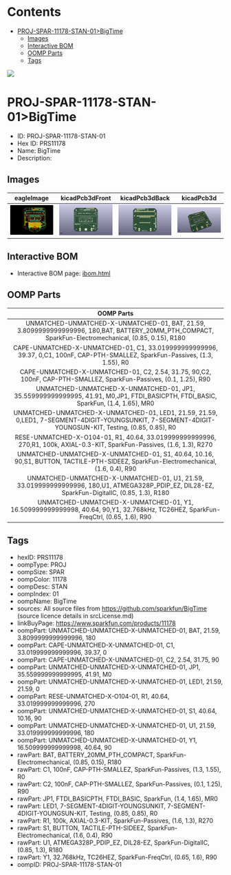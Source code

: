 



Contents
========

* [PROJ-SPAR-11178-STAN-01>BigTime](#proj-spar-11178-stan-01bigtime)
	* [Images](#images)
	* [Interactive BOM](#interactive-bom)
	* [OOMP Parts](#oomp-parts)
	* [Tags](#tags)
  
![][im]
# PROJ-SPAR-11178-STAN-01>BigTime

- ID: PROJ-SPAR-11178-STAN-01
- Hex ID: PRS11178
- Name: BigTime
- Description: 

## Images
  
  

|eagleImage|kicadPcb3dFront|kicadPcb3dBack|kicadPcb3d|
| :---: | :---: | :---: | :---: |
|[![eagleImage](eagleImage_140.png)](eagleImage_600.png)|[![kicadPcb3dFront](kicadPcb3dFront_140.png)](kicadPcb3dFront_600.png)|[![kicadPcb3dBack](kicadPcb3dBack_140.png)](kicadPcb3dBack_600.png)|[![kicadPcb3d](kicadPcb3d_140.png)](kicadPcb3d_600.png)|

## Interactive BOM

- Interactive BOM page: [ibom.html](kicad/bom/ibom.html)

## OOMP Parts
  

|OOMP Parts|
| :---: |
|UNMATCHED-UNMATCHED-X-UNMATCHED-01, BAT, 21.59, 3.8099999999999996, 180,BAT, BATTERY_20MM_PTH_COMPACT, SparkFun-Electromechanical, (0.85, 0.15), R180|
|CAPE-UNMATCHED-X-UNMATCHED-01, C1, 33.019999999999996, 39.37, 0,C1, 100nF, CAP-PTH-SMALLEZ, SparkFun-Passives, (1.3, 1.55), R0|
|CAPE-UNMATCHED-X-UNMATCHED-01, C2, 2.54, 31.75, 90,C2, 100nF, CAP-PTH-SMALLEZ, SparkFun-Passives, (0.1, 1.25), R90|
|UNMATCHED-UNMATCHED-X-UNMATCHED-01, JP1, 35.559999999999995, 41.91, M0,JP1, FTDI_BASICPTH, FTDI_BASIC, SparkFun, (1.4, 1.65), MR0|
|UNMATCHED-UNMATCHED-X-UNMATCHED-01, LED1, 21.59, 21.59, 0,LED1, 7-SEGMENT-4DIGIT-YOUNGSUNKIT, 7-SEGMENT-4DIGIT-YOUNGSUN-KIT, Testing, (0.85, 0.85), R0|
|RESE-UNMATCHED-X-O104-01, R1, 40.64, 33.019999999999996, 270,R1, 100k, AXIAL-0.3-KIT, SparkFun-Passives, (1.6, 1.3), R270|
|UNMATCHED-UNMATCHED-X-UNMATCHED-01, S1, 40.64, 10.16, 90,S1, BUTTON, TACTILE-PTH-SIDEEZ, SparkFun-Electromechanical, (1.6, 0.4), R90|
|UNMATCHED-UNMATCHED-X-UNMATCHED-01, U1, 21.59, 33.019999999999996, 180,U1, ATMEGA328P_PDIP_EZ, DIL28-EZ, SparkFun-DigitalIC, (0.85, 1.3), R180|
|UNMATCHED-UNMATCHED-X-UNMATCHED-01, Y1, 16.509999999999998, 40.64, 90,Y1, 32.768kHz, TC26HEZ, SparkFun-FreqCtrl, (0.65, 1.6), R90|

## Tags

- hexID: PRS11178
- oompType: PROJ
- oompSize: SPAR
- oompColor: 11178
- oompDesc: STAN
- oompIndex: 01
- oompName: BigTime
- sources: All source files from https://github.com/sparkfun/BigTime (source licence details in srcLicense.md)
- linkBuyPage: https://www.sparkfun.com/products/11178
- oompPart: UNMATCHED-UNMATCHED-X-UNMATCHED-01, BAT, 21.59, 3.8099999999999996, 180
- oompPart: CAPE-UNMATCHED-X-UNMATCHED-01, C1, 33.019999999999996, 39.37, 0
- oompPart: CAPE-UNMATCHED-X-UNMATCHED-01, C2, 2.54, 31.75, 90
- oompPart: UNMATCHED-UNMATCHED-X-UNMATCHED-01, JP1, 35.559999999999995, 41.91, M0
- oompPart: UNMATCHED-UNMATCHED-X-UNMATCHED-01, LED1, 21.59, 21.59, 0
- oompPart: RESE-UNMATCHED-X-O104-01, R1, 40.64, 33.019999999999996, 270
- oompPart: UNMATCHED-UNMATCHED-X-UNMATCHED-01, S1, 40.64, 10.16, 90
- oompPart: UNMATCHED-UNMATCHED-X-UNMATCHED-01, U1, 21.59, 33.019999999999996, 180
- oompPart: UNMATCHED-UNMATCHED-X-UNMATCHED-01, Y1, 16.509999999999998, 40.64, 90
- rawPart: BAT, BATTERY_20MM_PTH_COMPACT, SparkFun-Electromechanical, (0.85, 0.15), R180
- rawPart: C1, 100nF, CAP-PTH-SMALLEZ, SparkFun-Passives, (1.3, 1.55), R0
- rawPart: C2, 100nF, CAP-PTH-SMALLEZ, SparkFun-Passives, (0.1, 1.25), R90
- rawPart: JP1, FTDI_BASICPTH, FTDI_BASIC, SparkFun, (1.4, 1.65), MR0
- rawPart: LED1, 7-SEGMENT-4DIGIT-YOUNGSUNKIT, 7-SEGMENT-4DIGIT-YOUNGSUN-KIT, Testing, (0.85, 0.85), R0
- rawPart: R1, 100k, AXIAL-0.3-KIT, SparkFun-Passives, (1.6, 1.3), R270
- rawPart: S1, BUTTON, TACTILE-PTH-SIDEEZ, SparkFun-Electromechanical, (1.6, 0.4), R90
- rawPart: U1, ATMEGA328P_PDIP_EZ, DIL28-EZ, SparkFun-DigitalIC, (0.85, 1.3), R180
- rawPart: Y1, 32.768kHz, TC26HEZ, SparkFun-FreqCtrl, (0.65, 1.6), R90
- oompID: PROJ-SPAR-11178-STAN-01



[im]: kicadPcb3d_450.png
